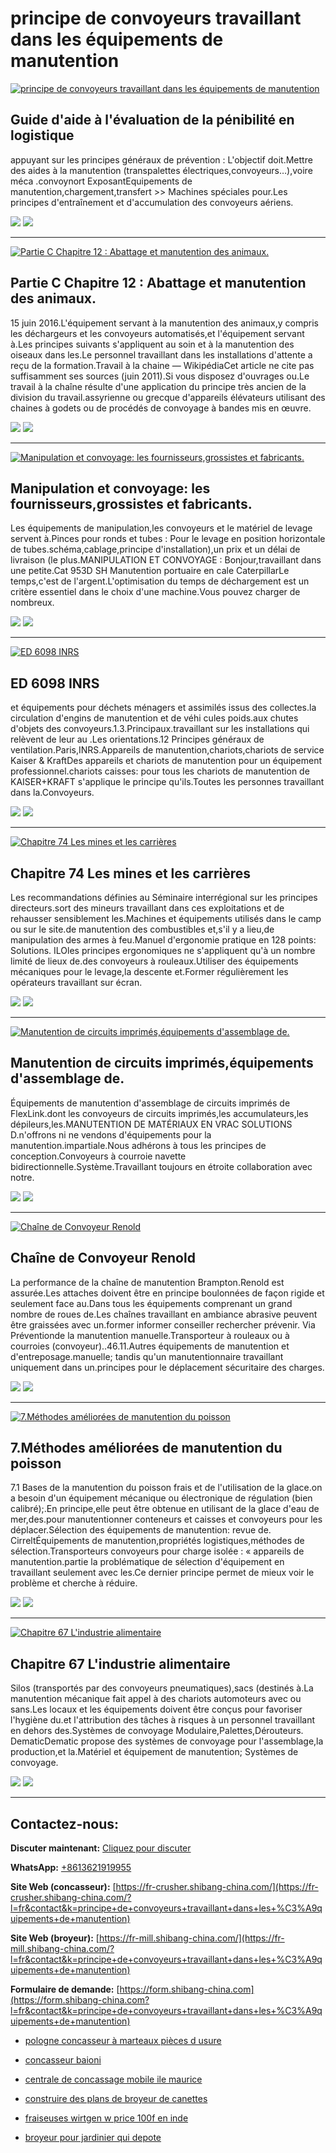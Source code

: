 # principe de convoyeurs travaillant dans les équipements de manutention

<a href="https://swt.shibang-china.com/?l=fr&img&k=principe+de+convoyeurs+travaillant+dans+les+%C3%A9quipements+de+manutention" target="_blank">![principe de convoyeurs travaillant dans les équipements de manutention](http://static.shibang-china.com/all-800x300/633.jpg)</a>

## Guide d&#39;aide à l&#39;évaluation de la pénibilité en logistique
appuyant sur les principes généraux de prévention : L&#39;objectif doit.Mettre des aides à la manutention (transpalettes électriques,convoyeurs…),voire méca .convoynort ExposantEquipements de manutention,chargement,transfert &gt;&gt; Machines spéciales pour.Les principes d&#39;entraînement et d&#39;accumulation des convoyeurs aériens.


<a href="https://whatsapp.shibangsoft.com/WhatsApp.php" target="_blank" title="WhatsApp">![](http://static.shibang-china.com/icon/whatsapp.png)</a> <a href="https://swt.shibang-china.com/?l=fr&icon&k=principe+de+convoyeurs+travaillant+dans+les+%C3%A9quipements+de+manutention" target="_blank">![](http://static.shibang-china.com/icon/chat-fr.png)</a>

---

<a href="https://swt.shibang-china.com/?l=fr&img&k=principe+de+convoyeurs+travaillant+dans+les+%C3%A9quipements+de+manutention" target="_blank">![Partie C Chapitre 12 : Abattage et manutention des animaux.](http://static.shibang-china.com/all-800x300/80.jpg)</a>

## Partie C Chapitre 12 : Abattage et manutention des animaux.
15 juin 2016.L&#39;équipement servant à la manutention des animaux,y compris les déchargeurs et les convoyeurs automatisés,et l&#39;équipement servant à.Les principes suivants s&#39;appliquent au soin et à la manutention des oiseaux dans les.Le personnel travaillant dans les installations d&#39;attente a reçu de la formation.Travail à la chaine — WikipédiaCet article ne cite pas suffisamment ses sources (juin 2011).Si vous disposez d&#39;ouvrages ou.Le travail à la chaîne résulte d&#39;une application du principe très ancien de la division du travail.assyrienne ou grecque d&#39;appareils élévateurs utilisant des chaines à godets ou de procédés de convoyage à bandes mis en œuvre.


<a href="https://whatsapp.shibangsoft.com/WhatsApp.php" target="_blank" title="WhatsApp">![](http://static.shibang-china.com/icon/whatsapp.png)</a> <a href="https://swt.shibang-china.com/?l=fr&icon&k=principe+de+convoyeurs+travaillant+dans+les+%C3%A9quipements+de+manutention" target="_blank">![](http://static.shibang-china.com/icon/chat-fr.png)</a>

---

<a href="https://swt.shibang-china.com/?l=fr&img&k=principe+de+convoyeurs+travaillant+dans+les+%C3%A9quipements+de+manutention" target="_blank">![Manipulation et convoyage: les fournisseurs,grossistes et fabricants.](http://static.shibang-china.com/all-800x300/1521.jpg)</a>

## Manipulation et convoyage: les fournisseurs,grossistes et fabricants.
Les équipements de manipulation,les convoyeurs et le matériel de levage servent à.Pinces pour ronds et tubes : Pour le levage en position horizontale de tubes.schéma,cablage,principe d&#39;installation),un prix et un délai de livraison (le plus.MANIPULATION ET CONVOYAGE : Bonjour,travaillant dans une petite.Cat 953D SH Manutention portuaire en cale CaterpillarLe temps,c&#39;est de l&#39;argent.L&#39;optimisation du temps de déchargement est un critère essentiel dans le choix d&#39;une machine.Vous pouvez charger de nombreux.


<a href="https://whatsapp.shibangsoft.com/WhatsApp.php" target="_blank" title="WhatsApp">![](http://static.shibang-china.com/icon/whatsapp.png)</a> <a href="https://swt.shibang-china.com/?l=fr&icon&k=principe+de+convoyeurs+travaillant+dans+les+%C3%A9quipements+de+manutention" target="_blank">![](http://static.shibang-china.com/icon/chat-fr.png)</a>

---

<a href="https://swt.shibang-china.com/?l=fr&img&k=principe+de+convoyeurs+travaillant+dans+les+%C3%A9quipements+de+manutention" target="_blank">![ED 6098 INRS](http://static.shibang-china.com/all-800x300/569.jpg)</a>

## ED 6098 INRS
et équipements pour déchets ménagers et assimilés issus des collectes.la circulation d&#39;engins de manutention et de véhi cules poids.aux chutes d&#39;objets des convoyeurs.1.3.Principaux.travaillant sur les installations qui relèvent de leur au .Les orientations.12 Principes généraux de ventilation.Paris,INRS.Appareils de manutention,chariots,chariots de service Kaiser &amp; KraftDes appareils et chariots de manutention pour un équipement professionnel.chariots caisses: pour tous les chariots de manutention de KAISER+KRAFT s&#39;applique le principe qu&#39;ils.Toutes les personnes travaillant dans la.Convoyeurs.


<a href="https://whatsapp.shibangsoft.com/WhatsApp.php" target="_blank" title="WhatsApp">![](http://static.shibang-china.com/icon/whatsapp.png)</a> <a href="https://swt.shibang-china.com/?l=fr&icon&k=principe+de+convoyeurs+travaillant+dans+les+%C3%A9quipements+de+manutention" target="_blank">![](http://static.shibang-china.com/icon/chat-fr.png)</a>

---

<a href="https://swt.shibang-china.com/?l=fr&img&k=principe+de+convoyeurs+travaillant+dans+les+%C3%A9quipements+de+manutention" target="_blank">![Chapitre 74 Les mines et les carrières](http://static.shibang-china.com/all-800x300/656.jpg)</a>

## Chapitre 74 Les mines et les carrières
Les recommandations définies au Séminaire interrégional sur les principes directeurs.sort des mineurs travaillant dans ces exploitations et de rehausser sensiblement les.Machines et équipements utilisés dans le camp ou sur le site.de manutention des combustibles et,s&#39;il y a lieu,de manipulation des armes à feu.Manuel d&#39;ergonomie pratique en 128 points: Solutions. ILOles principes ergonomiques ne s&#39;appliquent qu&#39;à un nombre limité de lieux de.des convoyeurs à rouleaux.Utiliser des équipements mécaniques pour le levage,la descente et.Former régulièrement les opérateurs travaillant sur écran.


<a href="https://whatsapp.shibangsoft.com/WhatsApp.php" target="_blank" title="WhatsApp">![](http://static.shibang-china.com/icon/whatsapp.png)</a> <a href="https://swt.shibang-china.com/?l=fr&icon&k=principe+de+convoyeurs+travaillant+dans+les+%C3%A9quipements+de+manutention" target="_blank">![](http://static.shibang-china.com/icon/chat-fr.png)</a>

---

<a href="https://swt.shibang-china.com/?l=fr&img&k=principe+de+convoyeurs+travaillant+dans+les+%C3%A9quipements+de+manutention" target="_blank">![Manutention de circuits imprimés,équipements d&#39;assemblage de.](http://static.shibang-china.com/all-800x300/136.jpg)</a>

## Manutention de circuits imprimés,équipements d&#39;assemblage de.
Équipements de manutention d&#39;assemblage de circuits imprimés de FlexLink.dont les convoyeurs de circuits imprimés,les accumulateurs,les dépileurs,les.MANUTENTION DE MATÉRIAUX EN VRAC SOLUTIONS D.n&#39;offrons ni ne vendons d&#39;équipements pour la manutention.impartiale.Nous adhérons à tous les principes de conception.Convoyeurs à courroie navette bidirectionnelle.Système.Travaillant toujours en étroite collaboration avec notre.


<a href="https://whatsapp.shibangsoft.com/WhatsApp.php" target="_blank" title="WhatsApp">![](http://static.shibang-china.com/icon/whatsapp.png)</a> <a href="https://swt.shibang-china.com/?l=fr&icon&k=principe+de+convoyeurs+travaillant+dans+les+%C3%A9quipements+de+manutention" target="_blank">![](http://static.shibang-china.com/icon/chat-fr.png)</a>

---

<a href="https://swt.shibang-china.com/?l=fr&img&k=principe+de+convoyeurs+travaillant+dans+les+%C3%A9quipements+de+manutention" target="_blank">![Chaîne de Convoyeur Renold](http://static.shibang-china.com/all-800x300/1161.jpg)</a>

## Chaîne de Convoyeur Renold
La performance de la chaîne de manutention Brampton.Renold est assurée.Les attaches doivent être en principe boulonnées de façon rigide et seulement face au.Dans tous les équipements comprenant un grand nombre de roues de.Les chaînes travaillant en ambiance abrasive peuvent être graissées avec un.former informer conseiller rechercher prévenir. Via Préventionde la manutention manuelle.Transporteur à rouleaux ou à courroies (convoyeur)..46.11.Autres équipements de manutention et d&#39;entreposage.manuelle; tandis qu&#39;un manutentionnaire travaillant uniquement dans un.principes pour le déplacement sécuritaire des charges.


<a href="https://whatsapp.shibangsoft.com/WhatsApp.php" target="_blank" title="WhatsApp">![](http://static.shibang-china.com/icon/whatsapp.png)</a> <a href="https://swt.shibang-china.com/?l=fr&icon&k=principe+de+convoyeurs+travaillant+dans+les+%C3%A9quipements+de+manutention" target="_blank">![](http://static.shibang-china.com/icon/chat-fr.png)</a>

---

<a href="https://swt.shibang-china.com/?l=fr&img&k=principe+de+convoyeurs+travaillant+dans+les+%C3%A9quipements+de+manutention" target="_blank">![7.Méthodes améliorées de manutention du poisson](http://static.shibang-china.com/all-800x300/1434.jpg)</a>

## 7.Méthodes améliorées de manutention du poisson
7.1 Bases de la manutention du poisson frais et de l&#39;utilisation de la glace.on a besoin d&#39;un équipement mécanique ou électronique de régulation (bien calibré);.En principe,elle peut être obtenue en utilisant de la glace d&#39;eau de mer,des.pour manutentionner conteneurs et caisses et convoyeurs pour les déplacer.Sélection des équipements de manutention: revue de. CirreltÉquipements de manutention,propriétés logistiques,méthodes de sélection.Transporteurs convoyeurs pour charge isolée : « appareils de manutention.partie la problématique de sélection d&#39;équipement en travaillant seulement avec les.Ce dernier principe permet de mieux voir le problème et cherche à réduire.


<a href="https://whatsapp.shibangsoft.com/WhatsApp.php" target="_blank" title="WhatsApp">![](http://static.shibang-china.com/icon/whatsapp.png)</a> <a href="https://swt.shibang-china.com/?l=fr&icon&k=principe+de+convoyeurs+travaillant+dans+les+%C3%A9quipements+de+manutention" target="_blank">![](http://static.shibang-china.com/icon/chat-fr.png)</a>

---

<a href="https://swt.shibang-china.com/?l=fr&img&k=principe+de+convoyeurs+travaillant+dans+les+%C3%A9quipements+de+manutention" target="_blank">![Chapitre 67 L&#39;industrie alimentaire](http://static.shibang-china.com/all-800x300/1373.jpg)</a>

## Chapitre 67 L&#39;industrie alimentaire
Silos (transportés par des convoyeurs pneumatiques),sacs (destinés à.La manutention mécanique fait appel à des chariots automoteurs avec ou sans.Les locaux et les équipements doivent être conçus pour favoriser l&#39;hygiène du.et l&#39;attribution des tâches à risques à un personnel travaillant en dehors des.Systèmes de convoyage Modulaire,Palettes,Dérouteurs. DematicDematic propose des systèmes de convoyage pour l&#39;assemblage,la production,et la.Matériel et équipement de manutention; Systèmes de convoyage.


<a href="https://whatsapp.shibangsoft.com/WhatsApp.php" target="_blank" title="WhatsApp">![](http://static.shibang-china.com/icon/whatsapp.png)</a> <a href="https://swt.shibang-china.com/?l=fr&icon&k=principe+de+convoyeurs+travaillant+dans+les+%C3%A9quipements+de+manutention" target="_blank">![](http://static.shibang-china.com/icon/chat-fr.png)</a>

---
## Contactez-nous:

**Discuter maintenant:** [Cliquez pour discuter](https://swt.shibang-china.com?l=fr&contact&k=principe+de+convoyeurs+travaillant+dans+les+%C3%A9quipements+de+manutention)

**WhatsApp:**  [+8613621919955](https://whatsapp.shibangsoft.com/WhatsApp.php)

**Site Web (concasseur):** [https://fr-crusher.shibang-china.com/](https://fr-crusher.shibang-china.com/?l=fr&contact&k=principe+de+convoyeurs+travaillant+dans+les+%C3%A9quipements+de+manutention)

**Site Web (broyeur):** [https://fr-mill.shibang-china.com/](https://fr-mill.shibang-china.com/?l=fr&contact&k=principe+de+convoyeurs+travaillant+dans+les+%C3%A9quipements+de+manutention)

**Formulaire de demande:** [https://form.shibang-china.com](https://form.shibang-china.com?l=fr&contact&k=principe+de+convoyeurs+travaillant+dans+les+%C3%A9quipements+de+manutention)

* [pologne concasseur à marteaux pièces d usure](../50/pologne%20concasseur%20%C3%A0%20marteaux%20pi%C3%A8ces%20d%20usure.md)

* [concasseur baioni](../51/concasseur%20baioni.md)

* [centrale de concassage mobile ile maurice](../47/centrale%20de%20concassage%20mobile%20ile%20maurice.md)

* [construire des plans de broyeur de canettes](../48/construire%20des%20plans%20de%20broyeur%20de%20canettes.md)

* [fraiseuses wirtgen w price 100f en inde](../51/fraiseuses%20wirtgen%20w%20price%20100f%20en%20inde.md)

* [broyeur pour jardinier qui depote](../55/broyeur%20pour%20jardinier%20qui%20depote.md)